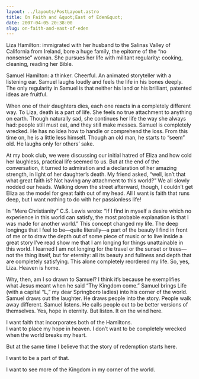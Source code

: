 ```yaml
---
layout: ../layouts/PostLayout.astro
title: On Faith and &quot;East of Eden&quot;
date: 2007-04-05 20:38:00
slug: on-faith-and-east-of-eden
---
```


Liza Hamilton: immigrated with her husband to the Salinas Valley of California from Ireland, bore a huge family, the epitome of the “no nonsense” woman. She pursues her life with militant regularity: cooking, cleaning, reading her Bible.  
  
Samuel Hamilton: a thinker. Cheerful. An animated storyteller with a listening ear. Samuel laughs loudly and feels the life in his bones deeply. The only regularity in Samuel is that neither his land or his brilliant, patented ideas are fruitful.  
  
When one of their daughters dies, each one reacts in a completely different way. To Liza, death is a part of life. She feels no true attachment to anything on earth. Though naturally sad, she continues her life the way she always had: people still must eat, and they still make messes. Samuel is completely wrecked. He has no idea how to handle or comprehend the loss. From this time on, he is a little less himself. Though an old man, he starts to “seem” old. He laughs only for others’ sake.  
  
At my book club, we were discussing our initial hatred of Eliza and how cold her laughless, practical life seemed to us. But at the end of the conversation, it turned to admiration and a declaration of her amazing strength, in light of her daughter’s death. My friend asked, “well, isn’t that what great faith is? Not having any attachment to this world?” We all slowly nodded our heads. Walking down the street afterward, though, I couldn’t get Eliza as the model for great faith out of my head. All I want is faith that runs deep, but I want nothing to do with her passionless life!  
  
In “Mere Christianity” C.S. Lewis wrote: “If I find in myself a desire which no experience in this world can satisfy, the most probable explanation is that I was made for another world.” This concept changed my life. The deep longings that I feel to be—quite literally—a part of the beauty I find in front of me or to draw the depth out of some piece of music or to live inside a great story I’ve read show me that I am longing for things unattainable in this world. I learned I am not longing for the travel or the sunset or trees—not the thing itself, but for eternity: all its beauty and fullness and depth that are completely satisfying. This alone completely reordered my life. So, yes, Liza. Heaven is home.  
  
Why, then, am I so drawn to Samuel? I think it’s because he exemplifies what Jesus meant when he said “Thy Kingdom come.” Samuel brings Life (with a capital “L,” my dear Springboro ladies) into his corner of the world. Samuel draws out the laughter. He draws people into the story. People walk away different. Samuel listens. He calls people out to be better versions of themselves. Yes, hope in eternity. But listen. It on the wind here.  
  
I want faith that incorporates both of the Hamiltons.  
I want to place my hope in heaven. I don’t want to be completely wrecked when the world breaks my heart.  
  
But at the same time I believe that the story of redemption starts here.  
  
I want to be a part of that.  
  
I want to see more of the Kingdom in my corner of the world.